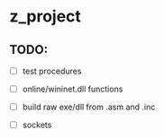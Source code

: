 # z_project

## TODO:

 - [ ] test procedures
 - [ ] online/wininet.dll functions
 - [ ] build raw exe/dll from .asm and .inc
 - [ ] sockets

